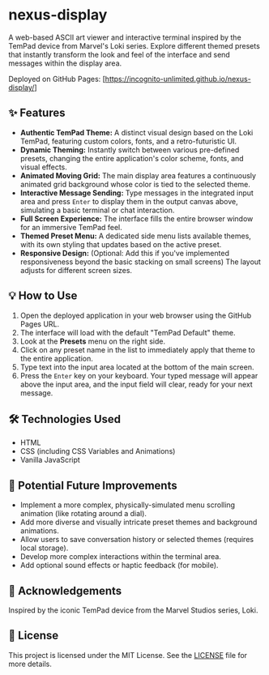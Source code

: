 # nexus-display

A web-based ASCII art viewer and interactive terminal inspired by the TemPad device from Marvel's Loki series. Explore different themed presets that instantly transform the look and feel of the interface and send messages within the display area.

Deployed on GitHub Pages: [https://incognito-unlimited.github.io/nexus-display/]

## ✨ Features

* **Authentic TemPad Theme:** A distinct visual design based on the Loki TemPad, featuring custom colors, fonts, and a retro-futuristic UI.
* **Dynamic Theming:** Instantly switch between various pre-defined presets, changing the entire application's color scheme, fonts, and visual effects.
* **Animated Moving Grid:** The main display area features a continuously animated grid background whose color is tied to the selected theme.
* **Interactive Message Sending:** Type messages in the integrated input area and press `Enter` to display them in the output canvas above, simulating a basic terminal or chat interaction.
* **Full Screen Experience:** The interface fills the entire browser window for an immersive TemPad feel.
* **Themed Preset Menu:** A dedicated side menu lists available themes, with its own styling that updates based on the active preset.
* **Responsive Design:** (Optional: Add this if you've implemented responsiveness beyond the basic stacking on small screens) The layout adjusts for different screen sizes.

## 💡 How to Use

1.  Open the deployed application in your web browser using the GitHub Pages URL.
2.  The interface will load with the default "TemPad Default" theme.
3.  Look at the **Presets** menu on the right side.
4.  Click on any preset name in the list to immediately apply that theme to the entire application.
5.  Type text into the input area located at the bottom of the main screen.
6.  Press the `Enter` key on your keyboard. Your typed message will appear above the input area, and the input field will clear, ready for your next message.

## 🛠️ Technologies Used

* HTML
* CSS (including CSS Variables and Animations)
* Vanilla JavaScript

## 🔮 Potential Future Improvements

* Implement a more complex, physically-simulated menu scrolling animation (like rotating around a dial).
* Add more diverse and visually intricate preset themes and background animations.
* Allow users to save conversation history or selected themes (requires local storage).
* Develop more complex interactions within the terminal area.
* Add optional sound effects or haptic feedback (for mobile).

## 🙏 Acknowledgements

Inspired by the iconic TemPad device from the Marvel Studios series, Loki.

## 📄 License

This project is licensed under the MIT License. See the [LICENSE](LICENSE) file for more details.
